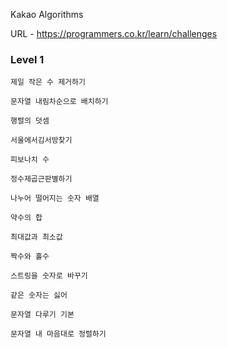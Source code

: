 Kakao Algorithms

URL - https://programmers.co.kr/learn/challenges

### Level 1

    제일 작은 수 제거하기

    문자열 내림차순으로 배치하기

    행렬의 덧셈

    서울에서김서방찾기

    피보나치 수

    정수제곱근판별하기

    나누어 떨어지는 숫자 배열
    
    약수의 합

    최대값과 최소값

    짝수와 홀수

    스트링을 숫자로 바꾸기

    같은 숫자는 싫어

    문자열 다루기 기본

    문자열 내 마음대로 정렬하기